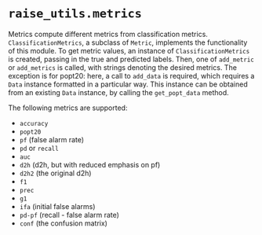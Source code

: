 # `raise_utils.metrics`

Metrics compute different metrics from classification metrics. `ClassificationMetrics`, a subclass of `Metric`, implements the functionality of this module. To get metric values, an instance of `ClassificationMetrics` is created, passing in the true and predicted labels. Then, one of `add_metric` or `add_metrics` is called, with strings denoting the desired metrics. The exception is for popt20: here, a call to `add_data` is required, which requires a `Data` instance formatted in a particular way. This instance can be obtained from an existing `Data` instance, by calling the `get_popt_data` method.

The following metrics are supported:
 
* `accuracy`   
* `popt20`  
* `pf`  (false alarm rate)
* `pd` or `recall`  
* `auc`  
* `d2h`  (d2h, but with reduced emphasis on pf)
* `d2h2` (the original d2h)
* `f1`  
* `prec`
* `g1`
* `ifa` (initial false alarms)
* `pd-pf` (recall - false alarm rate)
* `conf` (the confusion matrix)

